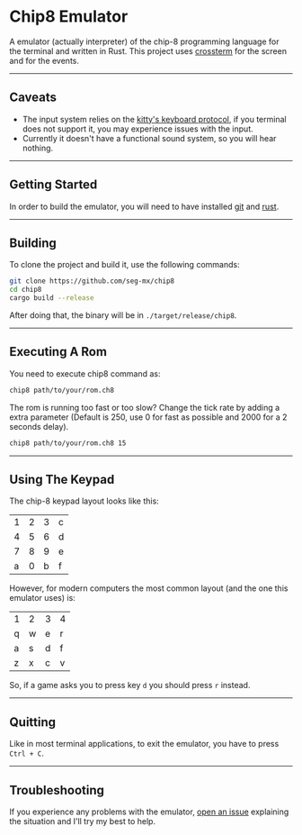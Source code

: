 # Chip8 Emulator

A emulator (actually interpreter) of the chip-8 programming language for the terminal and written in Rust.
This project uses [crossterm](https://github.com/crossterm-rs/crossterm) for the screen and for the events.

---

## Caveats

- The input system relies on the [kitty's keyboard protocol](https://sw.kovidgoyal.net/kitty/keyboard-protocol/), if you terminal does not support it, you may experience issues with the input.
- Currently it doesn't have a functional sound system, so you will hear nothing.

---

## Getting Started

In order to build the emulator, you will need to have installed [git](https://git-scm.com/) and [rust](https://www.rust-lang.org/).

---

## Building

To clone the project and build it, use the following commands:
```bash
git clone https://github.com/seg-mx/chip8
cd chip8
cargo build --release
```

After doing that, the binary will be in `./target/release/chip8`.

---

## Executing A Rom

You need to execute chip8 command as:
```bash
chip8 path/to/your/rom.ch8
```

The rom is running too fast or too slow? Change the tick rate by adding a extra parameter (Default is 250, use 0 for fast as possible and 2000 for a 2 seconds delay).
```bash
chip8 path/to/your/rom.ch8 15
```

---

## Using The Keypad

The chip-8 keypad layout looks like this:

|   |   |   |   |
| - | - | - | - |
| 1 | 2 | 3 | c |
| 4 | 5 | 6 | d |
| 7 | 8 | 9 | e |
| a | 0 | b | f |

However, for modern computers the most common layout (and the one this emulator uses) is:

|   |   |   |   |
| - | - | - | - |
| 1 | 2 | 3 | 4 |
| q | w | e | r |
| a | s | d | f |
| z | x | c | v |

So, if a game asks you to press key `d` you should press `r` instead.

---

## Quitting

Like in most terminal applications, to exit the emulator, you have to press `Ctrl + C`.

---

## Troubleshooting

If you experience any problems with the emulator, [open an issue](https://github.com/seg-mx/chip8/issues/new) explaining the situation and I'll try my best to help.
